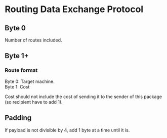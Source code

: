 # Routing Data Exchange Protocol

## Byte 0

Number of routes included.

## Byte 1+

### Route format

Byte 0: Target machine.  
Byte 1: Cost

Cost should not include the cost of sending it to the sender of this package (so recipient have to add 1).

## Padding

If payload is not divisible by 4, add 1 byte at a time until it is.
